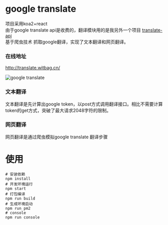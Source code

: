 # google translate
项目采用koa2+react <br>
由于google translate api是收费的，翻译模块用的是我另外一个项目
[translate-api](https://github.com/yixianle/translate-api) <br>
基于爬虫技术 抓取google翻译，实现了文本翻译和网页翻译。
### 在线地址
http://translate.witbag.cn/

<img alt="google translate" src="https://raw.githubusercontent.com/yixianle/google-translate/master/public/demo.gif">

### 文本翻译
文本翻译是先计算出google token，以post方式调用翻译接口。相比不需要计算token的get方式，突破了最大请求2048字符的限制。<br/>

### 网页翻译
网页翻译是通过爬虫模拟google translate 翻译步骤

# 使用
```
# 安装依赖
npm install
# 开发环境运行
npm start
# 打包编译
npm run build
# 生成环境启动
npm run pm2
# console
npm run console
```
